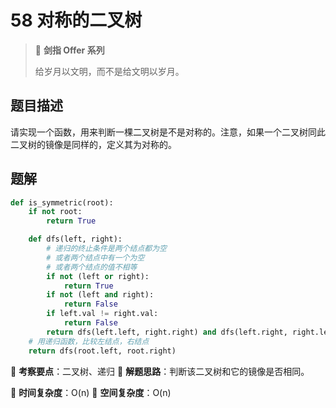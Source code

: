 # 58 对称的二叉树

> 🌟 **剑指 Offer 系列**
>
> 给岁月以文明，而不是给文明以岁月。

## 题目描述

请实现一个函数，用来判断一棵二叉树是不是对称的。注意，如果一个二叉树同此二叉树的镜像是同样的，定义其为对称的。

## 题解

```python
def is_symmetric(root):
    if not root:
        return True

    def dfs(left, right):
        # 递归的终止条件是两个结点都为空
        # 或者两个结点中有一个为空
        # 或者两个结点的值不相等
        if not (left or right):
            return True
        if not (left and right):
            return False
        if left.val != right.val:
            return False
        return dfs(left.left, right.right) and dfs(left.right, right.left)
    # 用递归函数，比较左结点，右结点
    return dfs(root.left, root.right)
```

🍥 **考察要点**：二叉树、递归
🍬 **解题思路**：判断该二叉树和它的镜像是否相同。

🍉 **时间复杂度**：O(n)
🍭 **空间复杂度**：O(n)

